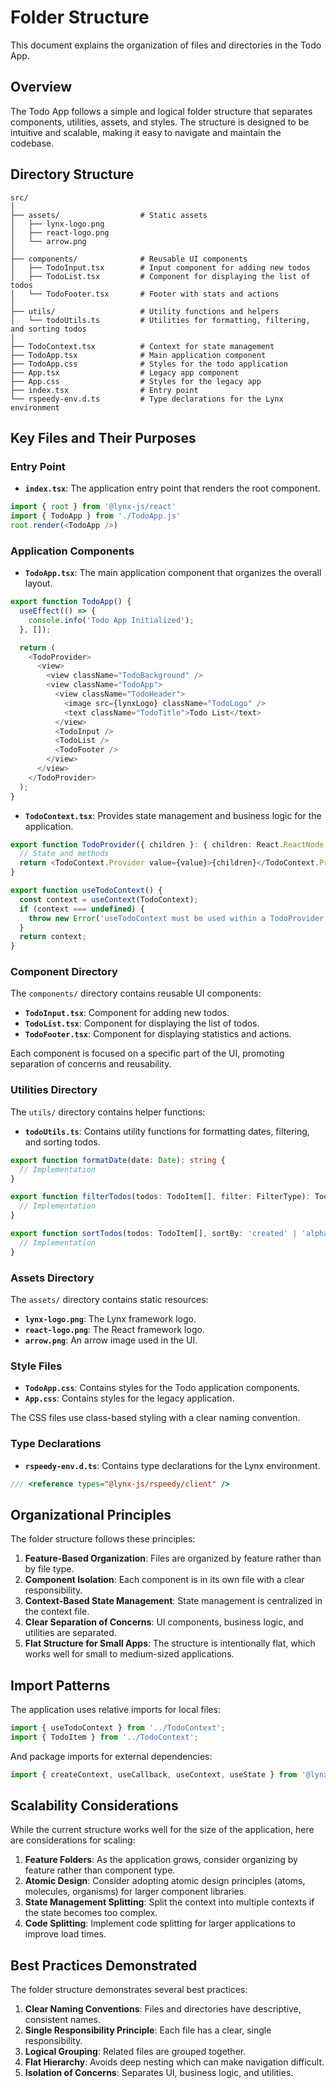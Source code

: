 # Folder Structure

This document explains the organization of files and directories in the Todo App.

## Overview

The Todo App follows a simple and logical folder structure that separates components, utilities, assets, and styles. The structure is designed to be intuitive and scalable, making it easy to navigate and maintain the codebase.

## Directory Structure

```
src/
│
├── assets/                  # Static assets
│   ├── lynx-logo.png
│   ├── react-logo.png
│   └── arrow.png
│
├── components/              # Reusable UI components
│   ├── TodoInput.tsx        # Input component for adding new todos
│   ├── TodoList.tsx         # Component for displaying the list of todos
│   └── TodoFooter.tsx       # Footer with stats and actions
│
├── utils/                   # Utility functions and helpers
│   └── todoUtils.ts         # Utilities for formatting, filtering, and sorting todos
│
├── TodoContext.tsx          # Context for state management
├── TodoApp.tsx              # Main application component
├── TodoApp.css              # Styles for the todo application
├── App.tsx                  # Legacy app component
├── App.css                  # Styles for the legacy app
├── index.tsx                # Entry point
└── rspeedy-env.d.ts         # Type declarations for the Lynx environment
```

## Key Files and Their Purposes

### Entry Point

- **`index.tsx`**: The application entry point that renders the root component.

```typescript
import { root } from '@lynx-js/react'
import { TodoApp } from './TodoApp.js'
root.render(<TodoApp />)
```

### Application Components

- **`TodoApp.tsx`**: The main application component that organizes the overall layout.

```typescript
export function TodoApp() {
  useEffect(() => {
    console.info('Todo App Initialized');
  }, []);

  return (
    <TodoProvider>
      <view>
        <view className="TodoBackground" />
        <view className="TodoApp">
          <view className="TodoHeader">
            <image src={lynxLogo} className="TodoLogo" />
            <text className="TodoTitle">Todo List</text>
          </view>
          <TodoInput />
          <TodoList />
          <TodoFooter />
        </view>
      </view>
    </TodoProvider>
  );
}
```

- **`TodoContext.tsx`**: Provides state management and business logic for the application.

```typescript
export function TodoProvider({ children }: { children: React.ReactNode }) {
  // State and methods
  return <TodoContext.Provider value={value}>{children}</TodoContext.Provider>;
}

export function useTodoContext() {
  const context = useContext(TodoContext);
  if (context === undefined) {
    throw new Error('useTodoContext must be used within a TodoProvider');
  }
  return context;
}
```

### Component Directory

The `components/` directory contains reusable UI components:

- **`TodoInput.tsx`**: Component for adding new todos.
- **`TodoList.tsx`**: Component for displaying the list of todos.
- **`TodoFooter.tsx`**: Component for displaying statistics and actions.

Each component is focused on a specific part of the UI, promoting separation of concerns and reusability.

### Utilities Directory

The `utils/` directory contains helper functions:

- **`todoUtils.ts`**: Contains utility functions for formatting dates, filtering, and sorting todos.

```typescript
export function formatDate(date: Date): string {
  // Implementation
}

export function filterTodos(todos: TodoItem[], filter: FilterType): TodoItem[] {
  // Implementation
}

export function sortTodos(todos: TodoItem[], sortBy: 'created' | 'alphabetical'): TodoItem[] {
  // Implementation
}
```

### Assets Directory

The `assets/` directory contains static resources:

- **`lynx-logo.png`**: The Lynx framework logo.
- **`react-logo.png`**: The React framework logo.
- **`arrow.png`**: An arrow image used in the UI.

### Style Files

- **`TodoApp.css`**: Contains styles for the Todo application components.
- **`App.css`**: Contains styles for the legacy application.

The CSS files use class-based styling with a clear naming convention.

### Type Declarations

- **`rspeedy-env.d.ts`**: Contains type declarations for the Lynx environment.

```typescript
/// <reference types="@lynx-js/rspeedy/client" />
```

## Organizational Principles

The folder structure follows these principles:

1. **Feature-Based Organization**: Files are organized by feature rather than by file type.
2. **Component Isolation**: Each component is in its own file with a clear responsibility.
3. **Context-Based State Management**: State management is centralized in the context file.
4. **Clear Separation of Concerns**: UI components, business logic, and utilities are separated.
5. **Flat Structure for Small Apps**: The structure is intentionally flat, which works well for small to medium-sized applications.

## Import Patterns

The application uses relative imports for local files:

```typescript
import { useTodoContext } from '../TodoContext';
import { TodoItem } from '../TodoContext';
```

And package imports for external dependencies:

```typescript
import { createContext, useCallback, useContext, useState } from '@lynx-js/react';
```

## Scalability Considerations

While the current structure works well for the size of the application, here are considerations for scaling:

1. **Feature Folders**: As the application grows, consider organizing by feature rather than component type.
2. **Atomic Design**: Consider adopting atomic design principles (atoms, molecules, organisms) for larger component libraries.
3. **State Management Splitting**: Split the context into multiple contexts if the state becomes too complex.
4. **Code Splitting**: Implement code splitting for larger applications to improve load times.

## Best Practices Demonstrated

The folder structure demonstrates several best practices:

1. **Clear Naming Conventions**: Files and directories have descriptive, consistent names.
2. **Single Responsibility Principle**: Each file has a clear, single responsibility.
3. **Logical Grouping**: Related files are grouped together.
4. **Flat Hierarchy**: Avoids deep nesting which can make navigation difficult.
5. **Isolation of Concerns**: Separates UI, business logic, and utilities. 